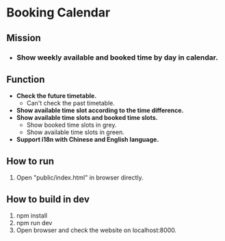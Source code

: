 # Booking Calendar

## Mission
- ### Show weekly available and booked time by day in calendar.

## Function
- **Check the future timetable.**
  - Can't check the past timetable.
- **Show available time slot according to the time difference.**
- **Show available time slots and booked time slots.**
  - Show booked time slots in grey.
  - Show available time slots in green.
- **Support i18n with Chinese and English language.**

## How to run
1. Open "public/index.html" in browser directly.

## How to build in dev
1. npm install
2. npm run dev
3. Open browser and check the website on localhost:8000.